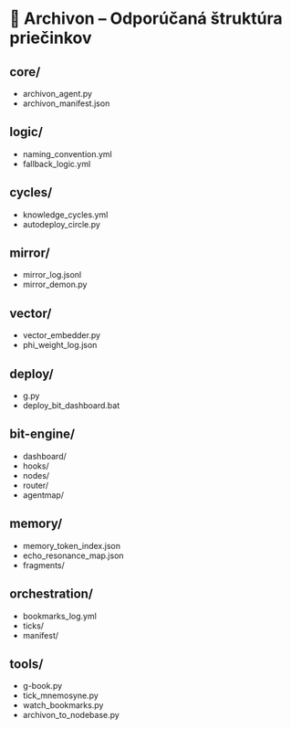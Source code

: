 # 🧠 Archivon – Odporúčaná štruktúra priečinkov

## core/
- archivon_agent.py
- archivon_manifest.json

## logic/
- naming_convention.yml
- fallback_logic.yml

## cycles/
- knowledge_cycles.yml
- autodeploy_circle.py

## mirror/
- mirror_log.jsonl
- mirror_demon.py

## vector/
- vector_embedder.py
- phi_weight_log.json

## deploy/
- g.py
- deploy_bit_dashboard.bat

## bit-engine/
- dashboard/
- hooks/
- nodes/
- router/
- agentmap/

## memory/
- memory_token_index.json
- echo_resonance_map.json
- fragments/

## orchestration/
- bookmarks_log.yml
- ticks/
- manifest/

## tools/
- g-book.py
- tick_mnemosyne.py
- watch_bookmarks.py
- archivon_to_nodebase.py
